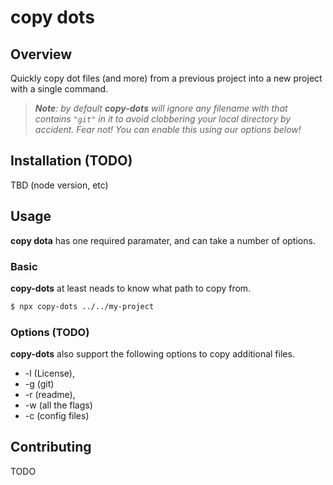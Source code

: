 # copy dots

## Overview

Quickly copy dot files (and more) from a previous project into a new project with a single command.

> _**Note**: by default **copy-dots** will ignore any filename with that contains `"git"` in it to avoid clobbering your local directory by accident.  Fear not!  You can enable this using our options below!_

## Installation (TODO)

TBD (node version, etc)

## Usage

**copy dota** has one required paramater, and can take a number of options.

### Basic

**copy-dots** at least neads to know what path to copy from.

```sh
$ npx copy-dots ../../my-project
```

### Options (TODO)

**copy-dots** also support the following options to copy additional files.

- -l (License), 
- -g (git)
- -r (readme), 
- -w (all the flags)
- -c (config files)

## Contributing
TODO